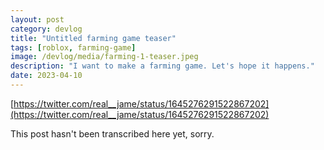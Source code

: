 ```yaml
---
layout: post
category: devlog
title: "Untitled farming game teaser"
tags: [roblox, farming-game]
image: /devlog/media/farming-1-teaser.jpeg
description: "I want to make a farming game. Let's hope it happens."
date: 2023-04-10
---
```

[https://twitter.com/real__jame/status/1645276291522867202](https://twitter.com/real__jame/status/1645276291522867202)

This post hasn't been transcribed here yet, sorry.
